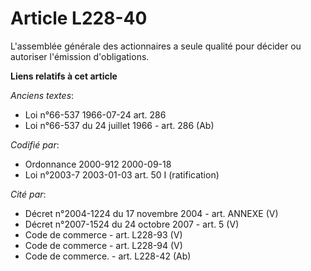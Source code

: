 # Article L228-40

L'assemblée générale des actionnaires a seule qualité pour décider ou autoriser l'émission d'obligations.

**Liens relatifs à cet article**

_Anciens textes_:

  - Loi n°66-537 1966-07-24 art. 286
  - Loi n°66-537 du 24 juillet 1966 - art. 286 (Ab)

_Codifié par_:

  - Ordonnance 2000-912 2000-09-18
  - Loi n°2003-7 2003-01-03 art. 50 I (ratification)

_Cité par_:

  - Décret n°2004-1224 du 17 novembre 2004 - art. ANNEXE (V)
  - Décret n°2007-1524 du 24 octobre 2007 - art. 5 (V)
  - Code de commerce - art. L228-93 (V)
  - Code de commerce - art. L228-94 (V)
  - Code de commerce. - art. L228-42 (Ab)
